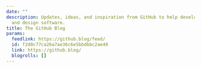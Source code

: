 ```yaml
---
date: ""
description: Updates, ideas, and inspiration from GitHub to help developers build
  and design software.
title: The GitHub Blog
params:
  feedlink: https://github.blog/feed/
  id: f2d0c77ca26a7ae36c6e5bbdbbc2ae49
  link: https://github.blog/
  blogrolls: []
---
```

